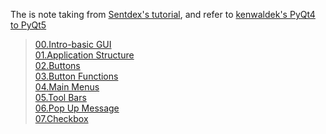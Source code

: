 The is note taking from [Sentdex's tutorial](https://www.youtube.com/watch?list=PLQVvvaa0QuDdVpDFNq4FwY9APZPGSUyR4&v=JBME1ZyHiP8), and refer to [kenwaldek's PyQt4 to PyQt5](https://github.com/kenwaldek/pythonprogramming)  

>[00.Intro-basic GUI](https://github.com/Ron-Chang/MyNotebook/tree/master/Coding/0_System_Software/Sentdex/PyQt/00.Intro-basic_GUI)  
>[01.Application Structure](https://github.com/Ron-Chang/MyNotebook/tree/master/Coding/0_System_Software/Sentdex/PyQt/01.Application_Structure)  
>[02.Buttons](https://github.com/Ron-Chang/MyNotebook/tree/master/Coding/0_System_Software/Sentdex/PyQt/02.Buttons)  
>[03.Button Functions](https://github.com/Ron-Chang/MyNotebook/tree/master/Coding/0_System_Software/Sentdex/PyQt/03.Button_Functions)  
>[04.Main Menus](https://github.com/Ron-Chang/MyNotebook/tree/master/Coding/0_System_Software/Sentdex/PyQt/04.Main_Menus)  
>[05.Tool Bars](https://github.com/Ron-Chang/MyNotebook/tree/master/Coding/0_System_Software/Sentdex/PyQt/05.Tool_Bars)  
>[06.Pop Up Message](https://github.com/Ron-Chang/MyNotebook/tree/master/Coding/0_System_Software/Sentdex/PyQt/06.Pop_up_message)  
>[07.Checkbox](https://github.com/Ron-Chang/MyNotebook/tree/master/Coding/0_System_Software/Sentdex/PyQt/07.Checkbox)  

